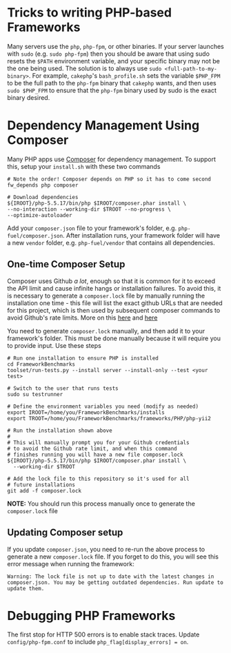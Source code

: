 # Tricks to writing PHP-based Frameworks

Many servers use the `php`, `php-fpm`, or other binaries. If your
server launches with `sudo` (e.g. `sudo php-fpm`) then you should be 
aware that using sudo resets the `$PATH` environment variable, and your 
specific binary may not be the one being used. The solution is to 
always use `sudo <full-path-to-my-binary>`. For example, `cakephp`'s
`bash_profile.sh` sets the variable `$PHP_FPM` to be the full path 
to the `php-fpm` binary that `cakephp` wants, and then uses `sudo $PHP_FPM`
to ensure that the `php-fpm` binary used by sudo is the exact binary 
desired. 

# Dependency Management Using Composer

Many PHP apps use [Composer](https://getcomposer.org/) for dependency management.
To support this, setup your `install.sh` with these two commands

    # Note the order! Composer depends on PHP so it has to come second
    fw_depends php composer 
    
    # Download dependencies
    ${IROOT}/php-5.5.17/bin/php $IROOT/composer.phar install \
    --no-interaction --working-dir $TROOT --no-progress \
    --optimize-autoloader 

Add your `composer.json` file to your framework's folder, e.g. `php-fuel/composer.json`. 
After installation runs, your framework folder will have a new `vendor` folder, 
e.g. `php-fuel/vendor` that contains all dependencies. 

## One-time Composer Setup

Composer uses Github *a lot*, enough so that it is common 
for it to exceed the API limit and cause infinite hangs or 
installation failures. To avoid this, it is necessary to 
generate a `composer.lock` file by manually running the 
installation one time - this file will list the exact 
github URLs that are needed for this project, which is then
used by subsequent composer commands to avoid Github's 
rate limits. More on this [here](https://getcomposer.org/doc/03-cli.md#install) and [here](https://circleci.com/docs/composer-api-rate-limit)

You need to generate `composer.lock` manually, and then add it 
to your framework's folder. This must be done manually because
it will require you to provide input. Use these steps

    # Run one installation to ensure PHP is installed
    cd FrameworkBenchmarks
    toolset/run-tests.py --install server --install-only --test <your test>
     
    # Switch to the user that runs tests
    sudo su testrunner
    
    # Define the environment variables you need (modify as needed)
    export IROOT=/home/you/FrameworkBenchmarks/installs
    export TROOT=/home/you/FrameworkBenchmarks/frameworks/PHP/php-yii2
    
    # Run the installation shown above
    #
    # This will manually prompt you for your Github credentials 
    # to avoid the Github rate limit, and when this command
    # finishes running you will have a new file composer.lock
    ${IROOT}/php-5.5.17/bin/php $IROOT/composer.phar install \
      --working-dir $TROOT
    
    # Add the lock file to this repository so it's used for all 
    # future installations
    git add -f composer.lock

**NOTE:** You should run this process manually once to generate the `composer.lock` file

## Updating Composer setup

If you update `composer.json`, you need to re-run the above 
process to generate a new `composer.lock` file. If you forget
to do this, you will see this error message when running the 
framework:

    Warning: The lock file is not up to date with the latest changes in composer.json. You may be getting outdated dependencies. Run update to update them.

# Debugging PHP Frameworks

The first stop for HTTP 500 errors is to enable stack 
traces. Update `config/php-fpm.conf` to 
include `php_flag[display_errors] = on`. 
